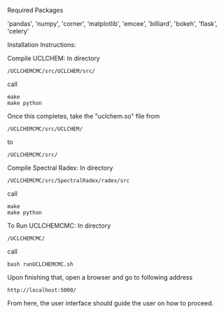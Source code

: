 Required Packages

'pandas', 'numpy', 'corner', 'matplotlib', 'emcee', 'billiard', 'bokeh', 'flask', 'celery'


Installation Instructions:

Compile UCLCHEM:
In directory 

    /UCLCHEMCMC/src/UCLCHEM/src/ 

call 

    make
    make python

Once this completes, take the "uclchem.so" file from 

    /UCLCHEMCMC/src/UCLCHEM/

to 

    /UCLCHEMCMC/src/

Compile Spectral Radex:
In directory 

    /UCLCHEMCMC/src/SpectralRadex/radex/src

call 

    make
    make python

To Run UCLCHEMCMC:
In directory 

    /UCLCHEMCMC/

call

    bash runUCLCHEMCMC.sh

Upon finishing that, open a browser and go to following address 

    http://localhost:5000/

From here, the user interface should guide the user on how to proceed.
